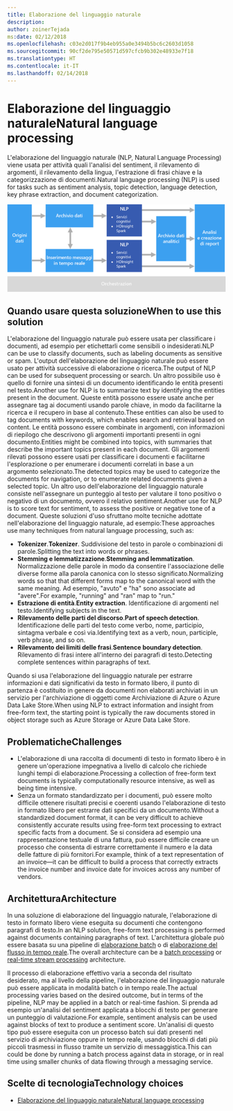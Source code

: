 ```yaml
---
title: Elaborazione del linguaggio naturale
description: 
author: zoinerTejada
ms:date: 02/12/2018
ms.openlocfilehash: c03e2d017f9b4eb955a0e3494b5bc6c2603d1058
ms.sourcegitcommit: 90cf2de795e50571d597cfcb9b302e48933e7f18
ms.translationtype: HT
ms.contentlocale: it-IT
ms.lasthandoff: 02/14/2018
---
```

# <a name="natural-language-processing"></a><span data-ttu-id="3908c-102">Elaborazione del linguaggio naturale</span><span class="sxs-lookup"><span data-stu-id="3908c-102">Natural language processing</span></span>

<span data-ttu-id="3908c-103">L'elaborazione del linguaggio naturale (NLP, Natural Language Processing) viene usata per attività quali l'analisi del sentiment, il rilevamento di argomenti, il rilevamento della lingua, l'estrazione di frasi chiave e la categorizzazione di documenti.</span><span class="sxs-lookup"><span data-stu-id="3908c-103">Natural language processing (NLP) is used for tasks such as sentiment analysis, topic detection, language detection, key phrase extraction, and document categorization.</span></span>

![](./images/nlp-pipeline.png)

## <a name="when-to-use-this-solution"></a><span data-ttu-id="3908c-104">Quando usare questa soluzione</span><span class="sxs-lookup"><span data-stu-id="3908c-104">When to use this solution</span></span>

<span data-ttu-id="3908c-105">L'elaborazione del linguaggio naturale può essere usata per classificare i documenti, ad esempio per etichettarli come sensibili o indesiderati.</span><span class="sxs-lookup"><span data-stu-id="3908c-105">NLP can be use to classify documents, such as labeling documents as sensitive or spam.</span></span> <span data-ttu-id="3908c-106">L'output dell'elaborazione del linguaggio naturale può essere usato per attività successive di elaborazione o ricerca.</span><span class="sxs-lookup"><span data-stu-id="3908c-106">The output of NLP can be used for subsequent processing or search.</span></span> <span data-ttu-id="3908c-107">Un altro possibile uso è quello di fornire una sintesi di un documento identificando le entità presenti nel testo.</span><span class="sxs-lookup"><span data-stu-id="3908c-107">Another use for NLP is to summarize text by identifying the entities present in the document.</span></span> <span data-ttu-id="3908c-108">Queste entità possono essere usate anche per assegnare tag ai documenti usando parole chiave, in modo da facilitarne la ricerca e il recupero in base al contenuto.</span><span class="sxs-lookup"><span data-stu-id="3908c-108">These entities can also be used to tag documents with keywords, which enables search and retrieval based on content.</span></span> <span data-ttu-id="3908c-109">Le entità possono essere combinate in argomenti, con informazioni di riepilogo che descrivono gli argomenti importanti presenti in ogni documento.</span><span class="sxs-lookup"><span data-stu-id="3908c-109">Entities might be combined into topics, with summaries that describe the important topics present in each document.</span></span> <span data-ttu-id="3908c-110">Gli argomenti rilevati possono essere usati per classificare i documenti e facilitarne l'esplorazione o per enumerare i documenti correlati in base a un argomento selezionato.</span><span class="sxs-lookup"><span data-stu-id="3908c-110">The detected topics may be used to categorize the documents for navigation, or to enumerate related documents given a selected topic.</span></span> <span data-ttu-id="3908c-111">Un altro uso dell'elaborazione del linguaggio naturale consiste nell'assegnare un punteggio al testo per valutare il tono positivo o negativo di un documento, ovvero il relativo sentiment.</span><span class="sxs-lookup"><span data-stu-id="3908c-111">Another use for NLP is to score text for sentiment, to assess the positive or negative tone of a document.</span></span> <span data-ttu-id="3908c-112">Queste soluzioni d'uso sfruttano molte tecniche adottate nell'elaborazione del linguaggio naturale, ad esempio:</span><span class="sxs-lookup"><span data-stu-id="3908c-112">These approaches use many techniques from natural language processing, such as:</span></span> 

- <span data-ttu-id="3908c-113">**Tokenizer**.</span><span class="sxs-lookup"><span data-stu-id="3908c-113">**Tokenizer**.</span></span> <span data-ttu-id="3908c-114">Suddivisione del testo in parole o combinazioni di parole.</span><span class="sxs-lookup"><span data-stu-id="3908c-114">Splitting the text into words or phrases.</span></span>
- <span data-ttu-id="3908c-115">**Stemming e lemmatizzazione**.</span><span class="sxs-lookup"><span data-stu-id="3908c-115">**Stemming and lemmatization**.</span></span> <span data-ttu-id="3908c-116">Normalizzazione delle parole in modo da consentire l'associazione delle diverse forme alla parola canonica con lo stesso significato.</span><span class="sxs-lookup"><span data-stu-id="3908c-116">Normalizing words so that that different forms map to the canonical word with the same meaning.</span></span> <span data-ttu-id="3908c-117">Ad esempio, "avuto" e "ha" sono associate ad "avere".</span><span class="sxs-lookup"><span data-stu-id="3908c-117">For example, "running" and "ran" map to "run."</span></span> 
- <span data-ttu-id="3908c-118">**Estrazione di entità**.</span><span class="sxs-lookup"><span data-stu-id="3908c-118">**Entity extraction**.</span></span> <span data-ttu-id="3908c-119">Identificazione di argomenti nel testo.</span><span class="sxs-lookup"><span data-stu-id="3908c-119">Identifying subjects in the text.</span></span>
- <span data-ttu-id="3908c-120">**Rilevamento delle parti del discorso**.</span><span class="sxs-lookup"><span data-stu-id="3908c-120">**Part of speech detection**.</span></span> <span data-ttu-id="3908c-121">Identificazione delle parti del testo come verbo, nome, participio, sintagma verbale e così via.</span><span class="sxs-lookup"><span data-stu-id="3908c-121">Identifying text as a verb, noun, participle, verb phrase, and so on.</span></span>
- <span data-ttu-id="3908c-122">**Rilevamento dei limiti delle frasi**.</span><span class="sxs-lookup"><span data-stu-id="3908c-122">**Sentence boundary detection**.</span></span> <span data-ttu-id="3908c-123">Rilevamento di frasi intere all'interno dei paragrafi di testo.</span><span class="sxs-lookup"><span data-stu-id="3908c-123">Detecting complete sentences within paragraphs of text.</span></span>

<span data-ttu-id="3908c-124">Quando si usa l'elaborazione del linguaggio naturale per estrarre informazioni e dati significativi da testo in formato libero, il punto di partenza è costituito in genere da documenti non elaborati archiviati in un servizio per l'archiviazione di oggetti come Archiviazione di Azure o Azure Data Lake Store.</span><span class="sxs-lookup"><span data-stu-id="3908c-124">When using NLP to extract information and insight from free-form text, the starting point is typically the raw documents stored in object storage such as Azure Storage or Azure Data Lake Store.</span></span> 

## <a name="challenges"></a><span data-ttu-id="3908c-125">Problematiche</span><span class="sxs-lookup"><span data-stu-id="3908c-125">Challenges</span></span>

- <span data-ttu-id="3908c-126">L'elaborazione di una raccolta di documenti di testo in formato libero è in genere un'operazione impegnativa a livello di calcolo che richiede lunghi tempi di elaborazione.</span><span class="sxs-lookup"><span data-stu-id="3908c-126">Processing a collection of free-form text documents is typically computationally resource intensive, as well as being time intensive.</span></span>
- <span data-ttu-id="3908c-127">Senza un formato standardizzato per i documenti, può essere molto difficile ottenere risultati precisi e coerenti usando l'elaborazione di testo in formato libero per estrarre dati specifici da un documento.</span><span class="sxs-lookup"><span data-stu-id="3908c-127">Without a standardized document format, it can be very difficult to achieve consistently accurate results using free-form text processing to extract specific facts from a document.</span></span> <span data-ttu-id="3908c-128">Se si considera ad esempio una rappresentazione testuale di una fattura, può essere difficile creare un processo che consenta di estrarre correttamente il numero e la data delle fatture di più fornitori.</span><span class="sxs-lookup"><span data-stu-id="3908c-128">For example, think of a text representation of an invoice&mdash;it can be difficult to build a process that correctly extracts the invoice number and invoice date for invoices across any number of vendors.</span></span>

## <a name="architecture"></a><span data-ttu-id="3908c-129">Architettura</span><span class="sxs-lookup"><span data-stu-id="3908c-129">Architecture</span></span>

<span data-ttu-id="3908c-130">In una soluzione di elaborazione del linguaggio naturale, l'elaborazione di testo in formato libero viene eseguita su documenti che contengono paragrafi di testo.</span><span class="sxs-lookup"><span data-stu-id="3908c-130">In an NLP solution, free-form text processing is performed against documents containing paragraphs of text.</span></span> <span data-ttu-id="3908c-131">L'architettura globale può essere basata su una pipeline di [elaborazione batch](./batch-processing.md) o di [elaborazione del flusso in tempo reale](./real-time-processing.md).</span><span class="sxs-lookup"><span data-stu-id="3908c-131">The overall architecture can be a [batch processing](./batch-processing.md) or [real-time stream processing](./real-time-processing.md) architecture.</span></span>

<span data-ttu-id="3908c-132">Il processo di elaborazione effettivo varia a seconda del risultato desiderato, ma al livello della pipeline, l'elaborazione del linguaggio naturale può essere applicata in modalità batch o in tempo reale.</span><span class="sxs-lookup"><span data-stu-id="3908c-132">The actual processing varies based on the desired outcome, but in terms of the pipeline, NLP may be applied in a batch or real-time fashion.</span></span> <span data-ttu-id="3908c-133">Si prenda ad esempio un'analisi del sentiment applicata a blocchi di testo per generare un punteggio di valutazione.</span><span class="sxs-lookup"><span data-stu-id="3908c-133">For example, sentiment analysis can be used against blocks of text to produce a sentiment score.</span></span> <span data-ttu-id="3908c-134">Un'analisi di questo tipo può essere eseguita con un processo batch sui dati presenti nel servizio di archiviazione oppure in tempo reale, usando blocchi di dati più piccoli trasmessi in flusso tramite un servizio di messaggistica.</span><span class="sxs-lookup"><span data-stu-id="3908c-134">This can could be done by running a batch process against data in storage, or in real time using smaller chunks of data flowing through a messaging service.</span></span>

## <a name="technology-choices"></a><span data-ttu-id="3908c-135">Scelte di tecnologia</span><span class="sxs-lookup"><span data-stu-id="3908c-135">Technology choices</span></span>

- [<span data-ttu-id="3908c-136">Elaborazione del linguaggio naturale</span><span class="sxs-lookup"><span data-stu-id="3908c-136">Natural language processing</span></span>](../technology-choices/natural-language-processing.md)